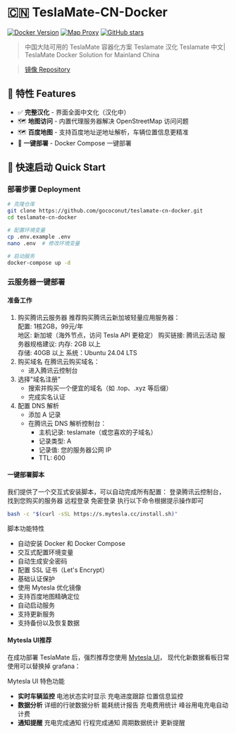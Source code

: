 <!-- README.md -->

# 🇨🇳 TeslaMate-CN-Docker

[![Docker Version](https://img.shields.io/badge/docker-%3E%3D%2020.10-brightgreen)](https://docs.docker.com/)
[![Map Proxy](https://img.shields.io/badge/map-proxy-brightgreen)](https://openstreetmap.org)
[![GitHub stars](https://img.shields.io/github/stars/gococonut/teslamate-cn-docker?style=social)](https://github.com/yourname/teslamate-cn-docker)

> 中国大陆可用的 TeslaMate 容器化方案 Teslamate 汉化 Teslamate 中文| TeslaMate Docker Solution for Mainland China

> [镜像 Repository](https://github.com/gococonut/teslamate)

## 🌟 特性 Features

* ✅ ​**完整汉化** - 界面全面中文化（汉化中）
* 🗺️ ​**地图访问** - 内置代理服务器解决 OpenStreetMap 访问问题
* 🗺️ ​**百度地图** - 支持百度地址逆地址解析，车辆位置信息更精准
* 🐳 ​**一键部署** - Docker Compose 一键部署

## 🚀 快速启动 Quick Start

### 部署步骤 Deployment

```bash
# 克隆仓库
git clone https://github.com/gococonut/teslamate-cn-docker.git
cd teslamate-cn-docker

# 配置环境变量
cp .env.example .env
nano .env  # 修改环境变量

# 启动服务
docker-compose up -d
```

### 云服务器一键部署

#### 准备工作

1. 购买腾讯云服务器
推荐购买腾讯云新加坡轻量应用服务器：  
配置: 1核2GB，99元/年  
地区: 新加坡（海外节点，访问 Tesla API 更稳定）
购买链接: 腾讯云活动
服务器规格建议: 
内存: 2GB 以上  
存储: 40GB 以上 
系统：Ubuntu 24.04 LTS
2. 购买域名
在腾讯云购买域名： 
    - 进入腾讯云控制台 
3. 选择"域名注册" 
    - 搜索并购买一个便宜的域名（如 .top、.xyz 等后缀）
    - 完成实名认证
4. 配置 DNS 解析
    - 添加 A 记录
    - 在腾讯云 DNS 解析控制台：
        - 主机记录: teslamate（或您喜欢的子域名）
        - 记录类型: A
        - 记录值: 您的服务器公网 IP
        - TTL: 600

#### 一键部署脚本

我们提供了一个交互式安装脚本，可以自动完成所有配置：
登录腾讯云控制台，找到您购买的服务器 
远程登录  免密登录
执行以下命令根据提示操作即可

```sh
bash -c "$(curl -sSL https://s.mytesla.cc/install.sh)"
```

脚本功能特性
* 自动安装 Docker 和 Docker Compose
* 交互式配置环境变量
* 自动生成安全密码
* 配置 SSL 证书（Let's Encrypt）
* 基础认证保护
* 使用 Mytesla 优化镜像
* 支持百度地图精确定位
* 自动启动服务
* 支持更新服务
* 支持备份以及恢复数据

#### Mytesla UI推荐

在成功部署 TeslaMate 后，强烈推荐您使用 [Mytesla UI](https://mytesla.cc/login)， 现代化新数据看板日常使用可以替换掉 grafana：

Mytesla UI 特色功能
* **实时车辆监控**  电池状态实时显示  充电进度跟踪 位置信息监控
* **数据分析**  详细的行驶数据分析  能耗统计报告  充电费用统计  峰谷用电充电自动计费
* **通知提醒**  充电完成通知  行程完成通知  周期数据统计  更新提醒
